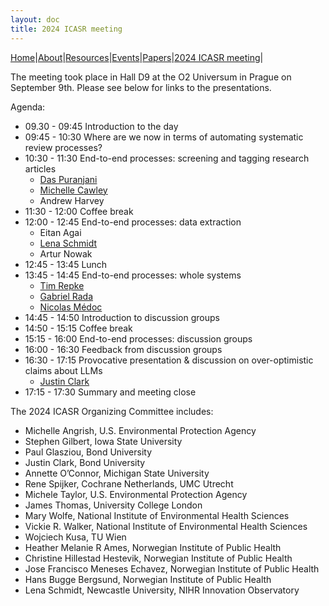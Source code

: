 ```yaml
---
layout: doc
title: 2024 ICASR meeting
---
```

[Home](index.md)|[About](about.md)|[Resources](resources.md)|[Events](events.md)|[Papers](papers.md)|[2024 ICASR meeting](2024_meeting.md)|  


The meeting took place in Hall D9 at the O2 Universum in Prague on September 9th. Please see below for links to the presentations.

Agenda:
- 09.30 - 09:45    Introduction to the day
- 09:45 - 10:30    Where are we now in terms of automating systematic review processes?
- 10:30 - 11:30    End-to-end processes: screening and tagging research articles
    - [Das Puranjani](presentations/2024/puranjani.pdf)
    - [Michelle Cawley](presentations/2024/cawley.pdf)
    - Andrew Harvey
- 11:30 - 12:00    Coffee break
- 12:00 - 12:45    End-to-end processes: data extraction
    - Eitan Agai
    - [Lena Schmidt](presentations/2024/schmidt.pdf)
    - Artur Nowak
- 12:45 - 13:45    Lunch
- 13:45 - 14:45    End-to-end processes: whole systems
    - [Tim Repke](presentations/2024/repke.pdf)
    - [Gabriel Rada](presentations/2024/rada.pdf)
    - [Nicolas Médoc](presentations/2024/medoc.pdf)
- 14:45 - 14:50    Introduction to discussion groups
- 14:50 - 15:15    Coffee break
- 15:15 - 16:00    End-to-end processes: discussion groups
- 16:00 - 16:30    Feedback from discussion groups
- 16:30 - 17:15    Provocative presentation & discussion on over-optimistic claims about LLMs
    - [Justin Clark](presentations/2024/clark.pdf)
- 17:15 - 17:30    Summary and meeting close



The 2024 ICASR Organizing Committee includes:  
<ul>
<li>Michelle Angrish, U.S. Environmental Protection Agency</li>
<li>Stephen Gilbert, Iowa State University</li>
<li>Paul Glasziou, Bond University</li>
<li>Justin Clark, Bond University</li>
<li>Annette O’Connor, Michigan State University</li>
<li>Rene Spijker, Cochrane Netherlands, UMC Utrecht</li>
<li>Michele Taylor, U.S. Environmental Protection Agency</li>
<li>James Thomas, University College London</li>
<li>Mary Wolfe, National Institute of Environmental Health Sciences</li>
<li>Vickie R. Walker, National Institute of Environmental Health Sciences</li>
<li>Wojciech Kusa, TU Wien</li>
<li>Heather Melanie R Ames, Norwegian Institute of Public Health</li>
<li>Christine Hillestad Hestevik, Norwegian Institute of Public Health</li>
<li>Jose Francisco Meneses Echavez, Norwegian Institute of Public Health</li>
<li>Hans Bugge Bergsund, Norwegian Institute of Public Health</li>
<li>Lena Schmidt, Newcastle University, NIHR Innovation Observatory</li>
  </ul>
